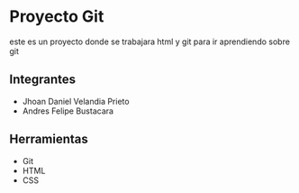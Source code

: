 # Proyecto Git
este es un proyecto donde se trabajara html y git para ir aprendiendo sobre git

## Integrantes 
- Jhoan Daniel Velandia Prieto 
- Andres Felipe Bustacara

## Herramientas 
- Git
- HTML 
- CSS